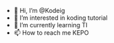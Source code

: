 - 👋 Hi, I’m @Kodeig
- 👀 I’m interested in koding tutorial
- 🌱 I’m currently learning TI
- 📫 How to reach me KEPO

<!---
Kodeig/Kodeig is a ✨ special ✨ repository because its `README.md` (this file) appears on your GitHub profile.
You can click the Preview link to take a look at your changes.
--->
